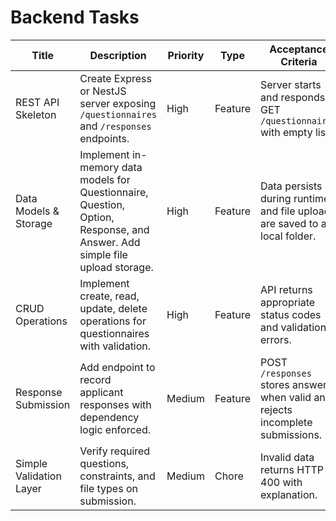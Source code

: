 # Backend Tasks

| Title | Description | Priority | Type | Acceptance Criteria |
|-------|-------------|----------|------|---------------------|
|REST API Skeleton|Create Express or NestJS server exposing `/questionnaires` and `/responses` endpoints.|High|Feature|Server starts and responds to GET `/questionnaires` with empty list.|
|Data Models & Storage|Implement in-memory data models for Questionnaire, Question, Option, Response, and Answer. Add simple file upload storage.|High|Feature|Data persists during runtime and file uploads are saved to a local folder.|
|CRUD Operations|Implement create, read, update, delete operations for questionnaires with validation.|High|Feature|API returns appropriate status codes and validation errors.|
|Response Submission|Add endpoint to record applicant responses with dependency logic enforced.|Medium|Feature|POST `/responses` stores answers when valid and rejects incomplete submissions.|
|Simple Validation Layer|Verify required questions, constraints, and file types on submission.|Medium|Chore|Invalid data returns HTTP 400 with explanation.|
